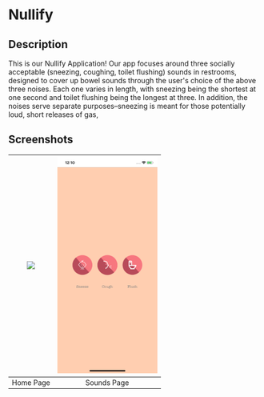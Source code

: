# Nullify

## Description
This is our Nullify Application! Our app focuses around three socially acceptable (sneezing, coughing, toilet flushing) sounds in restrooms, designed to cover up bowel sounds through the user's choice of the above three noises. Each one varies in length, with sneezing being the shortest at one second and toilet flushing being the longest at three. In addition, the noises serve separate purposes–sneezing is meant for those potentially loud, short releases of gas, 

## Screenshots
| <img src="homescreen.png" width="200">        | <img src="soundsscreen.png" width="200">           
| :-------------: | :-------------: |
| Home Page | Sounds Page |
